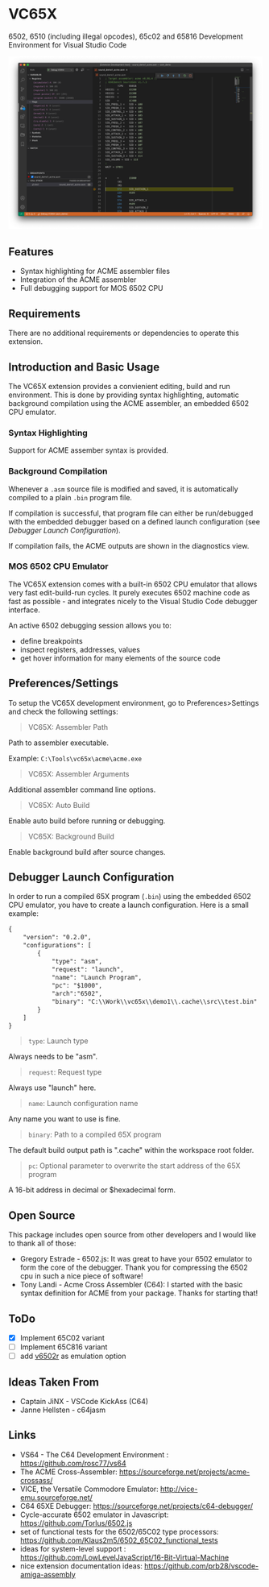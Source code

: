 # VC65X
6502, 6510 (including illegal opcodes), 65c02 and 65816 Development Environment for Visual Studio Code

![re](images/screenshot1.png)
## Features

* Syntax highlighting for ACME assembler files
* Integration of the ACME assembler
* Full debugging support for MOS 6502 CPU

## Requirements

There are no additional requirements or dependencies to operate this extension.

## Introduction and Basic Usage

The VC65X extension provides a convienient editing, build and run environment. This is done by providing syntax highlighting, automatic background compilation using the ACME assembler, an embedded 6502 CPU emulator.

### Syntax Highlighting

Support for ACME assember syntax is provided.

### Background Compilation

Whenever a `.asm` source file is modified and saved, it is automatically compiled to a plain `.bin` program file.

If compilation is successful, that program file can either be run/debugged with the embedded debugger based on a defined launch configuration (see *Debugger Launch Configuration*).

If compilation fails, the ACME outputs are shown in the diagnostics view.

### MOS 6502 CPU Emulator

The VC65X extension comes with a built-in 6502 CPU emulator that allows very fast edit-build-run cycles. It purely executes 6502 machine code as fast as possible - and integrates nicely to the Visual Studio Code debugger interface.

An active 6502 debugging session allows you to:

- define breakpoints
- inspect registers, addresses, values
- get hover information for many elements of the source code

## Preferences/Settings

To setup the VC65X development environment, go to Preferences>Settings and check the following settings:

> VC65X: Assembler Path

Path to assembler executable.

Example: `C:\Tools\vc65x\acme\acme.exe`

> VC65X: Assembler Arguments

Additional assembler command line options.

> VC65X: Auto Build

Enable auto build before running or debugging.

> VC65X: Background Build

Enable background build after source changes.

## Debugger Launch Configuration

In order to run a compiled 65X program (`.bin`) using the embedded 6502 CPU emulator, you have to create a launch configuration. Here is a small example:

    {
        "version": "0.2.0",
        "configurations": [
            {
                "type": "asm",
                "request": "launch",
                "name": "Launch Program",
                "pc": "$1000",
                "arch":"6502",
                "binary": "C:\\Work\\vc65x\\demo1\\.cache\\src\\test.bin"
            }
        ]
    }

> `type`: Launch type

Always needs to be "asm".

> `request`: Request type

Always use "launch" here.

> `name`: Launch configuration name

Any name you want to use is fine.

> `binary`: Path to a compiled 65X program

The default build output path is ".cache" within the workspace root folder.

> `pc`: Optional parameter to overwrite the start address of the 65X program

A 16-bit address in decimal or $hexadecimal form.

## Open Source

This package includes open source from other developers and I would like to thank all of those:

* Gregory Estrade - 6502.js: It was great to have your 6502 emulator to form the core of the debugger. Thank you for compressing the 6502 cpu in such a nice piece of software!
* Tony Landi - Acme Cross Assembler (C64): I started with the basic syntax definition for ACME from your package. Thanks for starting that!

## ToDo
- [X] Implement 65C02 variant
- [ ] Implement 65C816 variant
- [ ] add [v6502r](https://github.com/floooh/v6502r) as emulation option
## Ideas Taken From
* Captain JiNX - VSCode KickAss (C64)
* Janne Hellsten - c64jasm

## Links

* VS64 - The C64 Development Environment : https://github.com/rosc77/vs64
* The ACME Cross-Assembler: https://sourceforge.net/projects/acme-crossass/
* VICE, the Versatile Commodore Emulator: http://vice-emu.sourceforge.net/
* C64 65XE Debugger: https://sourceforge.net/projects/c64-debugger/
* Cycle-accurate 6502 emulator in Javascript: https://github.com/Torlus/6502.js
* set of functional tests for the 6502/65C02 type processors: https://github.com/Klaus2m5/6502_65C02_functional_tests
* ideas for system-level support : https://github.com/LowLevelJavaScript/16-Bit-Virtual-Machine
* nice extension documentation ideas: https://github.com/prb28/vscode-amiga-assembly
